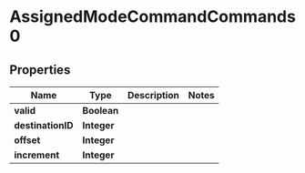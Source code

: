 

# AssignedModeCommandCommands0


## Properties

| Name | Type | Description | Notes |
|------------ | ------------- | ------------- | -------------|
|**valid** | **Boolean** |  |  |
|**destinationID** | **Integer** |  |  |
|**offset** | **Integer** |  |  |
|**increment** | **Integer** |  |  |



